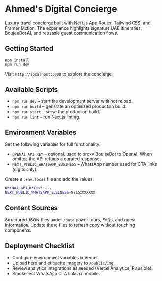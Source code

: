 # Ahmed's Digital Concierge

Luxury travel concierge built with Next.js App Router, Tailwind CSS, and Framer Motion. The experience highlights signature UAE itineraries, BoujeeBot AI, and reusable guest communication flows.

## Getting Started

```bash
npm install
npm run dev
```

Visit `http://localhost:3000` to explore the concierge.

## Available Scripts
- `npm run dev` – start the development server with hot reload.
- `npm run build` – generate an optimized production build.
- `npm run start` – serve the production build.
- `npm run lint` – run Next.js linting.

## Environment Variables
Set the following variables for full functionality:

- `OPENAI_API_KEY` – optional, used to proxy BoujeeBot to OpenAI. When omitted the API returns a curated response.
- `NEXT_PUBLIC_WHATSAPP_BUSINESS` – WhatsApp number used for CTA links (digits only).

Create a `.env.local` file and add the values:

```bash
OPENAI_API_KEY=sk-...
NEXT_PUBLIC_WHATSAPP_BUSINESS=9715XXXXXXX
```

## Content Sources
Structured JSON files under `/data` power tours, FAQs, and guest information. Update these files to refresh copy without touching components.

## Deployment Checklist
- Configure environment variables in Vercel.
- Upload hero and etiquette imagery to `/public/img`.
- Review analytics integrations as needed (Vercel Analytics, Plausible).
- Smoke test WhatsApp CTA links on mobile.
